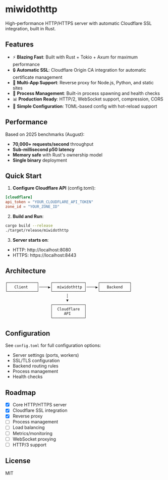 # miwidothttp

High-performance HTTP/HTTPS server with automatic Cloudflare SSL integration, built in Rust.

## Features

- ⚡ **Blazing Fast**: Built with Rust + Tokio + Axum for maximum performance
- 🔒 **Automatic SSL**: Cloudflare Origin CA integration for automatic certificate management
- 🚀 **Multi-App Support**: Reverse proxy for Node.js, Python, and static sites
- 🔄 **Process Management**: Built-in process spawning and health checks
- 📊 **Production Ready**: HTTP/2, WebSocket support, compression, CORS
- 🎯 **Simple Configuration**: TOML-based config with hot-reload support

## Performance

Based on 2025 benchmarks (August):
- **70,000+ requests/second** throughput
- **Sub-millisecond p50 latency**
- **Memory safe** with Rust's ownership model
- **Single binary** deployment

## Quick Start

1. **Configure Cloudflare API** (config.toml):
```toml
[cloudflare]
api_token = "YOUR_CLOUDFLARE_API_TOKEN"
zone_id = "YOUR_ZONE_ID"
```

2. **Build and Run**:
```bash
cargo build --release
./target/release/miwidothttp
```

3. **Server starts on**:
- HTTP: http://localhost:8080
- HTTPS: https://localhost:8443

## Architecture

```
┌─────────────┐     ┌──────────────┐     ┌─────────────┐
│   Client    │────▶│  miwidothttp │────▶│   Backend   │
└─────────────┘     └──────────────┘     └─────────────┘
                           │
                           ▼
                    ┌──────────────┐
                    │  Cloudflare  │
                    │     API      │
                    └──────────────┘
```

## Configuration

See `config.toml` for full configuration options:
- Server settings (ports, workers)
- SSL/TLS configuration
- Backend routing rules
- Process management
- Health checks

## Roadmap

- [x] Core HTTP/HTTPS server
- [x] Cloudflare SSL integration
- [x] Reverse proxy
- [ ] Process management
- [ ] Load balancing
- [ ] Metrics/monitoring
- [ ] WebSocket proxying
- [ ] HTTP/3 support

## License

MIT